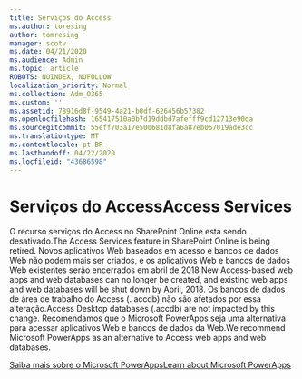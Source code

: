 ```yaml
---
title: Serviços do Access
ms.author: toresing
author: tomresing
manager: scotv
ms.date: 04/21/2020
ms.audience: Admin
ms.topic: article
ROBOTS: NOINDEX, NOFOLLOW
localization_priority: Normal
ms.collection: Adm_O365
ms.custom: ''
ms.assetid: 78916d8f-9549-4a21-b0df-626456b57382
ms.openlocfilehash: 165417510a0b7d19ddbd7afefff9cd12713e90da
ms.sourcegitcommit: 55eff703a17e500681d8fa6a87eb067019ade3cc
ms.translationtype: MT
ms.contentlocale: pt-BR
ms.lasthandoff: 04/22/2020
ms.locfileid: "43686598"
---
```

# <a name="access-services"></a><span data-ttu-id="8437c-102">Serviços do Access</span><span class="sxs-lookup"><span data-stu-id="8437c-102">Access Services</span></span>

<span data-ttu-id="8437c-103">O recurso serviços do Access no SharePoint Online está sendo desativado.</span><span class="sxs-lookup"><span data-stu-id="8437c-103">The Access Services feature in SharePoint Online is being retired.</span></span> <span data-ttu-id="8437c-104">Novos aplicativos Web baseados em acesso e bancos de dados Web não podem mais ser criados, e os aplicativos Web e bancos de dados Web existentes serão encerrados em abril de 2018.</span><span class="sxs-lookup"><span data-stu-id="8437c-104">New Access-based web apps and web databases can no longer be created, and existing web apps and web databases will be shut down by April, 2018.</span></span> <span data-ttu-id="8437c-105">Os bancos de dados de área de trabalho do Access (. accdb) não são afetados por essa alteração.</span><span class="sxs-lookup"><span data-stu-id="8437c-105">Access Desktop databases (.accdb) are not impacted by this change.</span></span> <span data-ttu-id="8437c-106">Recomendamos que o Microsoft PowerApps seja uma alternativa para acessar aplicativos Web e bancos de dados da Web.</span><span class="sxs-lookup"><span data-stu-id="8437c-106">We recommend Microsoft PowerApps as an alternative to Access web apps and web databases.</span></span> 
  
[<span data-ttu-id="8437c-107">Saiba mais sobre o Microsoft PowerApps</span><span class="sxs-lookup"><span data-stu-id="8437c-107">Learn about Microsoft PowerApps</span></span>](https://powerapps.microsoft.com/)
  